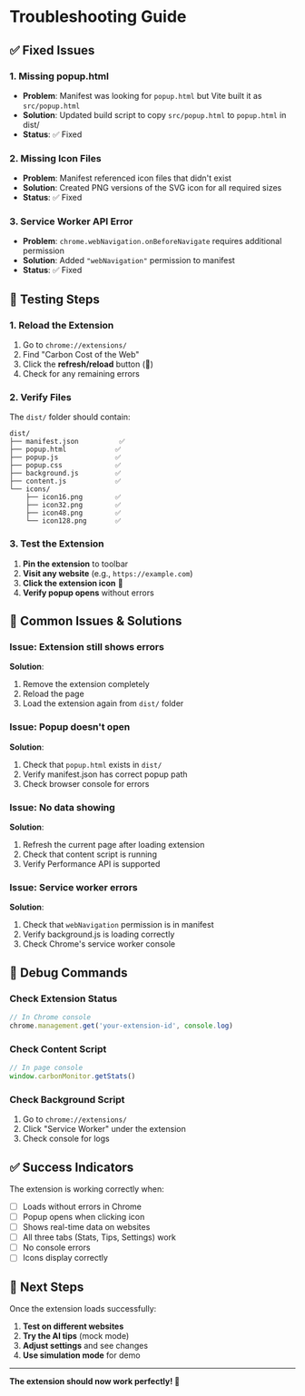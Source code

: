 # Troubleshooting Guide

## ✅ **Fixed Issues**

### 1. **Missing popup.html**
- **Problem**: Manifest was looking for `popup.html` but Vite built it as `src/popup.html`
- **Solution**: Updated build script to copy `src/popup.html` to `popup.html` in dist/
- **Status**: ✅ Fixed

### 2. **Missing Icon Files**
- **Problem**: Manifest referenced icon files that didn't exist
- **Solution**: Created PNG versions of the SVG icon for all required sizes
- **Status**: ✅ Fixed

### 3. **Service Worker API Error**
- **Problem**: `chrome.webNavigation.onBeforeNavigate` requires additional permission
- **Solution**: Added `"webNavigation"` permission to manifest
- **Status**: ✅ Fixed

## 🧪 **Testing Steps**

### 1. **Reload the Extension**
1. Go to `chrome://extensions/`
2. Find "Carbon Cost of the Web"
3. Click the **refresh/reload** button (🔄)
4. Check for any remaining errors

### 2. **Verify Files**
The `dist/` folder should contain:
```
dist/
├── manifest.json          ✅
├── popup.html            ✅
├── popup.js              ✅
├── popup.css             ✅
├── background.js         ✅
├── content.js            ✅
└── icons/
    ├── icon16.png        ✅
    ├── icon32.png        ✅
    ├── icon48.png        ✅
    └── icon128.png       ✅
```

### 3. **Test the Extension**
1. **Pin the extension** to toolbar
2. **Visit any website** (e.g., `https://example.com`)
3. **Click the extension icon** 🌱
4. **Verify popup opens** without errors

## 🐛 **Common Issues & Solutions**

### Issue: Extension still shows errors
**Solution**: 
1. Remove the extension completely
2. Reload the page
3. Load the extension again from `dist/` folder

### Issue: Popup doesn't open
**Solution**:
1. Check that `popup.html` exists in `dist/`
2. Verify manifest.json has correct popup path
3. Check browser console for errors

### Issue: No data showing
**Solution**:
1. Refresh the current page after loading extension
2. Check that content script is running
3. Verify Performance API is supported

### Issue: Service worker errors
**Solution**:
1. Check that `webNavigation` permission is in manifest
2. Verify background.js is loading correctly
3. Check Chrome's service worker console

## 🔧 **Debug Commands**

### Check Extension Status
```javascript
// In Chrome console
chrome.management.get('your-extension-id', console.log)
```

### Check Content Script
```javascript
// In page console
window.carbonMonitor.getStats()
```

### Check Background Script
1. Go to `chrome://extensions/`
2. Click "Service Worker" under the extension
3. Check console for logs

## ✅ **Success Indicators**

The extension is working correctly when:
- [ ] Loads without errors in Chrome
- [ ] Popup opens when clicking icon
- [ ] Shows real-time data on websites
- [ ] All three tabs (Stats, Tips, Settings) work
- [ ] No console errors
- [ ] Icons display correctly

## 🚀 **Next Steps**

Once the extension loads successfully:
1. **Test on different websites**
2. **Try the AI tips** (mock mode)
3. **Adjust settings** and see changes
4. **Use simulation mode** for demo

---

**The extension should now work perfectly! 🌱**
